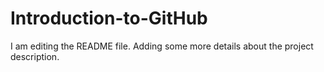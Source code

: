 # Introduction-to-GitHub
I am editing the README file. Adding some more details about the project description.

